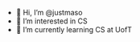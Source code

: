 - 👋 Hi, I’m @justmaso
- 👀 I’m interested in CS
- 🌱 I’m currently learning CS at UofT 

<!---
justmaso/justmaso is a ✨ special ✨ repository because its `README.md` (this file) appears on your GitHub profile.
You can click the Preview link to take a look at your changes.
--->
